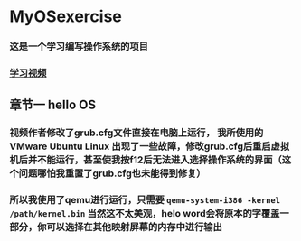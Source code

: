 # MyOSexercise
### 这是一个学习编写操作系统的项目
### [学习视频](https://www.youtube.com/watch?v=1rnA6wpF0o4&list=PLHh55M_Kq4OApWScZyPl5HhgsTJS9MZ6M)
## 章节一 hello OS
### 视频作者修改了grub.cfg文件直接在电脑上运行，  我所使用的VMware Ubuntu Linux 出现了一些故障，修改grub.cfg后重启虚拟机后并不能运行，甚至使我按f12后无法进入选择操作系统的界面（这个问题哪怕我重置了grub.cfg也未能得到修复）
### 所以我使用了qemu进行运行，只需要 ```qemu-system-i386 -kernel /path/kernel.bin```  当然这不太美观，helo word会将原本的字覆盖一部分，你可以选择在其他映射屏幕的内存中进行输出